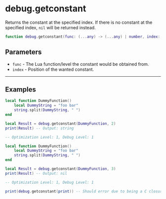 # debug.getconstant

Returns the constant at the specified index. If there is no constant at the specified index, `nil` will be returned instead.

```lua
function debug.getconstant(func: (...any) -> (...any) | number, index: number): number | string | boolean | nil
```

## Parameters

* `func` - The Lua function/level the constant would be obtained from.
* `index` - Position of the wanted constant.

***

## Examples

```lua
local function DummyFunction()
    local DummyString = "foo bar"
    string.split(DummyString, " ")
end

local Result = debug.getconstant(DummyFunction, 2)
print(Result) -- Output: string

-- Optimization Level: 1, Debug Level: 1
```

```lua
local function DummyFunction()
    local DummyString = "foo bar"
    string.split(DummyString, " ")
end

local Result = debug.getconstant(DummyFunction, 3)
print(Result) -- Output: nil

-- Optimization Level: 1, Debug Level: 1
```

```lua
print(debug.getconstant(print)) -- Should error due to being a C closure
```
